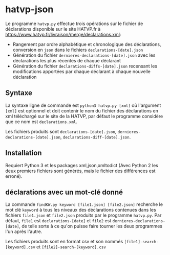 # hatvp-json
Le programme `hatvp.py` effectue trois opérations sur le fichier de déclarations disponible sur le site HATVP.fr à https://www.hatvp.fr/livraison/merge/declarations.xml:
 - Rangement par ordre alphabétique et chronologique des déclarations, conversion en `json` dans le fichiers `declarations-[date].json`
 - Génération du fichier `dernieres-declarations-[date].json` avec les déclarations les plus récentes de chaque déclarant
 - Génération du fichier `declarations-diffs-[date].json` recensant les modifications apportées par chaque déclarant à chaque nouvelle déclaration

## Syntaxe

La syntaxe ligne de commande est `python3 hatvp.py [xml]` où l'argument `[xml]` est optionnel et doit contenir le nom du fichier des déclarations en xml téléchargé sur le site de la HATVP, par défaut le programme considère que ce nom est `declarations.xml`.

Les fichiers produits sont `declarations-[date].json`, `dernieres-declarations-[date].json`, `declarations-diff-[date].json`.

## Installation

Requiert Python 3 et les packages xml,json,xmltodict (Avec Python 2 les deux premiers fichiers sont générés, mais le fichier des différences est erroné).

## déclarations avec un mot-clé donné

La commande `findKW.py keyword [file1.json] [file2.json]` recherche le mot clé `keyword` à tous les niveaux des déclarations contenues dans les fichiers `file1.json` et `file2.json` produits par le programme `hatvp.py`. Par défaut, `file1` est `declarations-[date]` et `file2` est `dernieres-declarations-[date]`, de telle sorte à ce qu'on puisse faire tourner les deux programmes l'un après l'autre.

Les fichiers produits sont en format csv et son nommés `[file1]-search-[keyword].csv` et `[file2]-search-[keyword].csv`

